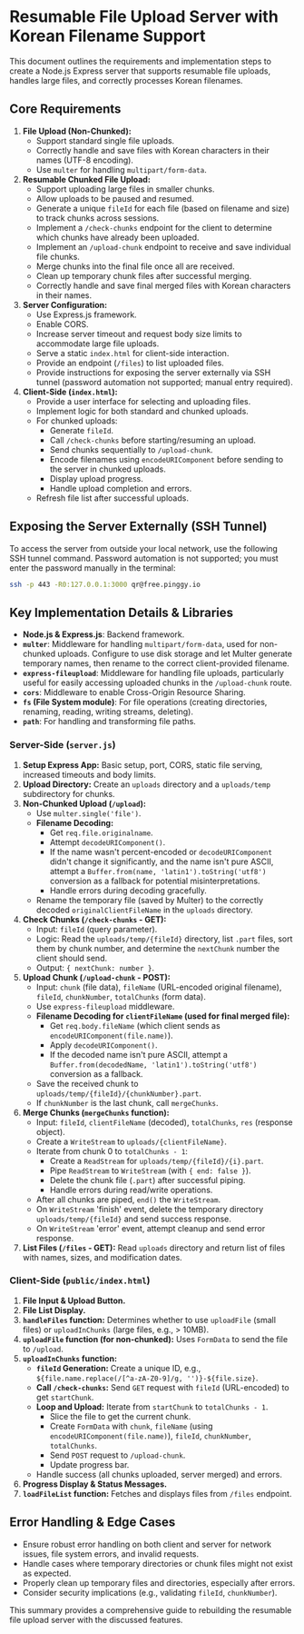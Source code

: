 # Resumable File Upload Server with Korean Filename Support

This document outlines the requirements and implementation steps to create a Node.js Express server that supports resumable file uploads, handles large files, and correctly processes Korean filenames.

## Core Requirements

1.  **File Upload (Non-Chunked):**
    *   Support standard single file uploads.
    *   Correctly handle and save files with Korean characters in their names (UTF-8 encoding).
    *   Use `multer` for handling `multipart/form-data`.
2.  **Resumable Chunked File Upload:**
    *   Support uploading large files in smaller chunks.
    *   Allow uploads to be paused and resumed.
    *   Generate a unique `fileId` for each file (based on filename and size) to track chunks across sessions.
    *   Implement a `/check-chunks` endpoint for the client to determine which chunks have already been uploaded.
    *   Implement an `/upload-chunk` endpoint to receive and save individual file chunks.
    *   Merge chunks into the final file once all are received.
    *   Clean up temporary chunk files after successful merging.
    *   Correctly handle and save final merged files with Korean characters in their names.
3.  **Server Configuration:**
    *   Use Express.js framework.
    *   Enable CORS.
    *   Increase server timeout and request body size limits to accommodate large file uploads.
    *   Serve a static `index.html` for client-side interaction.
    *   Provide an endpoint (`/files`) to list uploaded files.
    *   Provide instructions for exposing the server externally via SSH tunnel (password automation not supported; manual entry required).
4.  **Client-Side (`index.html`):**
    *   Provide a user interface for selecting and uploading files.
    *   Implement logic for both standard and chunked uploads.
    *   For chunked uploads:
        *   Generate `fileId`.
        *   Call `/check-chunks` before starting/resuming an upload.
        *   Send chunks sequentially to `/upload-chunk`.
        *   Encode filenames using `encodeURIComponent` before sending to the server in chunked uploads.
        *   Display upload progress.
        *   Handle upload completion and errors.
    *   Refresh file list after successful uploads.

## Exposing the Server Externally (SSH Tunnel)

To access the server from outside your local network, use the following SSH tunnel command. Password automation is not supported; you must enter the password manually in the terminal:

```bash
ssh -p 443 -R0:127.0.0.1:3000 qr@free.pinggy.io
```

## Key Implementation Details & Libraries

*   **Node.js & Express.js**: Backend framework.
*   **`multer`**: Middleware for handling `multipart/form-data`, used for non-chunked uploads. Configure to use disk storage and let Multer generate temporary names, then rename to the correct client-provided filename.
*   **`express-fileupload`**: Middleware for handling file uploads, particularly useful for easily accessing uploaded chunks in the `/upload-chunk` route.
*   **`cors`**: Middleware to enable Cross-Origin Resource Sharing.
*   **`fs` (File System module)**: For file operations (creating directories, renaming, reading, writing streams, deleting).
*   **`path`**: For handling and transforming file paths.

### Server-Side (`server.js`)

1.  **Setup Express App:** Basic setup, port, CORS, static file serving, increased timeouts and body limits.
2.  **Upload Directory:** Create an `uploads` directory and a `uploads/temp` subdirectory for chunks.
3.  **Non-Chunked Upload (`/upload`):**
    *   Use `multer.single('file')`.
    *   **Filename Decoding:**
        *   Get `req.file.originalname`.
        *   Attempt `decodeURIComponent()`.
        *   If the name wasn't percent-encoded or `decodeURIComponent` didn't change it significantly, and the name isn't pure ASCII, attempt a `Buffer.from(name, 'latin1').toString('utf8')` conversion as a fallback for potential misinterpretations.
        *   Handle errors during decoding gracefully.
    *   Rename the temporary file (saved by Multer) to the correctly decoded `originalClientFileName` in the `uploads` directory.
4.  **Check Chunks (`/check-chunks` - GET):**
    *   Input: `fileId` (query parameter).
    *   Logic: Read the `uploads/temp/{fileId}` directory, list `.part` files, sort them by chunk number, and determine the `nextChunk` number the client should send.
    *   Output: `{ nextChunk: number }`.
5.  **Upload Chunk (`/upload-chunk` - POST):**
    *   Input: `chunk` (file data), `fileName` (URL-encoded original filename), `fileId`, `chunkNumber`, `totalChunks` (form data).
    *   Use `express-fileupload` middleware.
    *   **Filename Decoding for `clientFileName` (used for final merged file):**
        *   Get `req.body.fileName` (which client sends as `encodeURIComponent(file.name)`).
        *   Apply `decodeURIComponent()`.
        *   If the decoded name isn't pure ASCII, attempt a `Buffer.from(decodedName, 'latin1').toString('utf8')` conversion as a fallback.
    *   Save the received chunk to `uploads/temp/{fileId}/{chunkNumber}.part`.
    *   If `chunkNumber` is the last chunk, call `mergeChunks`.
6.  **Merge Chunks (`mergeChunks` function):**
    *   Input: `fileId`, `clientFileName` (decoded), `totalChunks`, `res` (response object).
    *   Create a `WriteStream` to `uploads/{clientFileName}`.
    *   Iterate from chunk 0 to `totalChunks - 1`:
        *   Create a `ReadStream` for `uploads/temp/{fileId}/{i}.part`.
        *   Pipe `ReadStream` to `WriteStream` (with `{ end: false }`).
        *   Delete the chunk file (`.part`) after successful piping.
        *   Handle errors during read/write operations.
    *   After all chunks are piped, `end()` the `WriteStream`.
    *   On `WriteStream` 'finish' event, delete the temporary directory `uploads/temp/{fileId}` and send success response.
    *   On `WriteStream` 'error' event, attempt cleanup and send error response.
7.  **List Files (`/files` - GET):** Read `uploads` directory and return list of files with names, sizes, and modification dates.

### Client-Side (`public/index.html`)

1.  **File Input & Upload Button.**
2.  **File List Display.**
3.  **`handleFiles` function:** Determines whether to use `uploadFile` (small files) or `uploadInChunks` (large files, e.g., > 10MB).
4.  **`uploadFile` function (for non-chunked):** Uses `FormData` to send the file to `/upload`.
5.  **`uploadInChunks` function:**
    *   **`fileId` Generation:** Create a unique ID, e.g., `${file.name.replace(/[^a-zA-Z0-9]/g, '')}-${file.size}`.
    *   **Call `/check-chunks`:** Send `GET` request with `fileId` (URL-encoded) to get `startChunk`.
    *   **Loop and Upload:** Iterate from `startChunk` to `totalChunks - 1`.
        *   Slice the file to get the current chunk.
        *   Create `FormData` with `chunk`, `fileName` (using `encodeURIComponent(file.name)`), `fileId`, `chunkNumber`, `totalChunks`.
        *   Send `POST` request to `/upload-chunk`.
        *   Update progress bar.
    *   Handle success (all chunks uploaded, server merged) and errors.
6.  **Progress Display & Status Messages.**
7.  **`loadFileList` function:** Fetches and displays files from `/files` endpoint.

## Error Handling & Edge Cases

*   Ensure robust error handling on both client and server for network issues, file system errors, and invalid requests.
*   Handle cases where temporary directories or chunk files might not exist as expected.
*   Properly clean up temporary files and directories, especially after errors.
*   Consider security implications (e.g., validating `fileId`, `chunkNumber`).

This summary provides a comprehensive guide to rebuilding the resumable file upload server with the discussed features.
